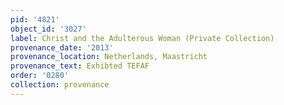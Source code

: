 ```yaml
---
pid: '4821'
object_id: '3027'
label: Christ and the Adulterous Woman (Private Collection)
provenance_date: '2013'
provenance_location: Netherlands, Maastricht
provenance_text: Exhibted TEFAF
order: '0280'
collection: provenance
---
```

